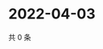 # 2022-04-03

共 0 条

<!-- BEGIN WEIBO -->
<!-- 最后更新时间 Sun Apr 03 2022 15:14:17 GMT+0800 (China Standard Time) -->

<!-- END WEIBO -->
